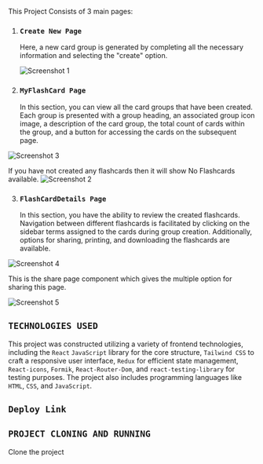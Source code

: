 This Project Consists of 3 main pages:
1. ### `Create New Page`
   Here, a new card group is generated by completing all the necessary information and selecting the "create" option.

   ![Screenshot 1](https://github.com/Ashvary1996/flashcardgenerator/assets/113363553/1da420f4-ed97-460b-9f12-cbec2954d2a1)

2. ### `MyFlashCard Page`
   In this section, you can view all the card groups that have been created.
   Each group is presented with a group heading, an associated group icon image, a description of the card group,
   the total count of cards within the group, and a button for accessing the cards on the subsequent page.

![Screenshot 3](https://github.com/Ashvary1996/flashcardgenerator/assets/113363553/18d76301-b57c-4d8c-9ff2-444369a92860)

If you have not created any flashcards then it will show No Flashcards available.
![Screenshot 2](https://github.com/Ashvary1996/flashcardgenerator/assets/113363553/8d48d784-e84d-4644-a370-286d78ebfce7)

3. ### `FlashCardDetails Page`
   In this section, you have the ability to review the created flashcards.
   Navigation between different flashcards is facilitated by clicking on the sidebar terms assigned to the cards during group creation.
    Additionally, options for sharing, printing, and downloading the flashcards are available.

![Screenshot 4](https://github.com/Ashvary1996/flashcardgenerator/assets/113363553/5fa41478-d33f-4c28-b7a2-847f9dd515fe)

This is the share page component which gives the multiple option for sharing this page.

![Screenshot 5](https://github.com/Ashvary1996/flashcardgenerator/assets/113363553/66b390f0-e648-473d-ad3f-1457359cb1ec)

## `TECHNOLOGIES USED`

This project was constructed utilizing a variety of frontend technologies, including the `React` `JavaScript` library for the core structure, `Tailwind CSS` to craft a responsive user interface, `Redux` for efficient state management, `React-icons`, `Formik`, `React-Router-Dom`, and `react-testing-library` for testing purposes.
The project also includes programming languages like `HTML`, `CSS`, and `JavaScript`.

  ## `Deploy Link` 



  ## `PROJECT CLONING AND RUNNING`
  Clone the project